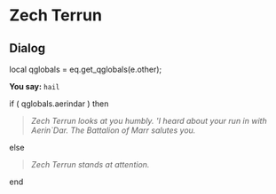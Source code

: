 # Zech Terrun
## Dialog


local qglobals = eq.get_qglobals(e.other);


**You say:** `hail`



if ( qglobals.aerindar ) then



>*Zech Terrun looks at you humbly. 'I heard about your run in with Aerin\`Dar. The Battalion of Marr salutes you.*


else



>*Zech Terrun stands at attention.*

end
